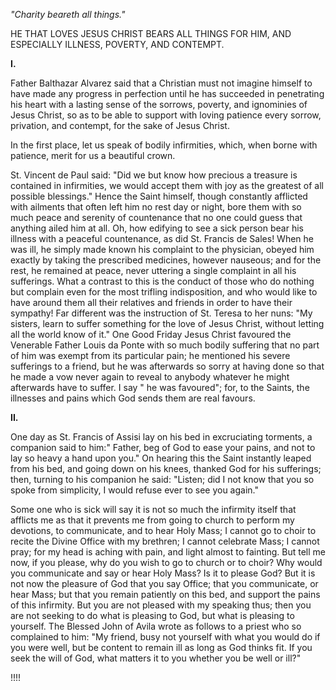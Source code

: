 
*\"Charity beareth all things.\"*

HE THAT LOVES JESUS CHRIST BEARS ALL THINGS FOR HIM, AND ESPECIALLY ILLNESS, POVERTY, AND CONTEMPT.

**I\.**

Father Balthazar Alvarez said that a Christian must not imagine himself to have made any progress in perfection until he has succeeded in penetrating his heart with a lasting sense of the sorrows, poverty, and ignominies of Jesus Christ, so as to be able to support with loving patience every sorrow, privation, and contempt, for the sake of Jesus Christ.

In the first place, let us speak of bodily infirmities, which, when borne with patience, merit for us a beautiful crown.

St. Vincent de Paul said: \"Did we but know how precious a treasure is contained in infirmities, we would accept them with joy as the greatest of all possible blessings.\" Hence the Saint himself, though constantly afflicted with ailments that often left him no rest day or night, bore them with so much peace and serenity of countenance that no one could guess that anything ailed him at all. Oh, how edifying to see a sick person bear his illness with a peaceful countenance, as did St. Francis de Sales! When he was ill, he simply made known his complaint to the physician, obeyed him exactly by taking the prescribed medicines, however nauseous; and for the rest, he remained at peace, never uttering a single complaint in all his sufferings. What a contrast to this is the conduct of those who do nothing but complain even for the most trifling indisposition, and who would like to have around them all their relatives and friends in order to have their sympathy! Far different was the instruction of St. Teresa to her nuns: \"My sisters, learn to suffer something for the love of Jesus Christ, without letting all the world know of it.\" One Good Friday Jesus Christ favoured the Venerable Father Louis da Ponte with so much bodily suffering that no part of him was exempt from its particular pain; he mentioned his severe sufferings to a friend, but he was afterwards so sorry at having done so that he made a vow never again to reveal to anybody whatever he might afterwards have to suffer. I say \" he was favoured\"; for, to the Saints, the illnesses and pains which God sends them are real favours.

**II\.**

One day as St. Francis of Assisi lay on his bed in excruciating torments, a companion said to him:\" Father, beg of God to ease your pains, and not to lay so heavy a hand upon you.\" On hearing this the Saint instantly leaped from his bed, and going down on his knees, thanked God for his sufferings; then, turning to his companion he said: \"Listen; did I not know that you so spoke from simplicity, I would refuse ever to see you again.\"

Some one who is sick will say it is not so much the infirmity itself that afflicts me as that it prevents me from going to church to perform my devotions, to communicate, and to hear Holy Mass; I cannot go to choir to recite the Divine Office with my brethren; I cannot celebrate Mass; I cannot pray; for my head is aching with pain, and light almost to fainting. But tell me now, if you please, why do you wish to go to church or to choir? Why would you communicate and say or hear Holy Mass? Is it to please God? But it is not now the pleasure of God that you say Office; that you communicate, or hear Mass; but that you remain patiently on this bed, and support the pains of this infirmity. But you are not pleased with my speaking thus; then you are not seeking to do what is pleasing to God, but what is pleasing to yourself. The Blessed John of Avila wrote as follows to a priest who so complained to him: \"My friend, busy not yourself with what you would do if you were well, but be content to remain ill as long as God thinks fit. If you seek the will of God, what matters it to you whether you be well or ill?\"

!!!!


